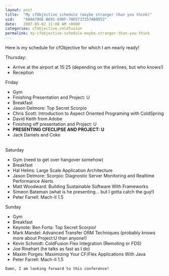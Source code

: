 ```yaml
---
layout: post
title:  "My cfObjective schedule (maybe stranger than you think)"
uid:	"8A9A786E-B691-690F-70D5737357AB0D52"
date:   2007-05-02 11:08 AM +0000
categories: cfobjective,coldfusion
permalink: my-cfobjective-schedule-maybe-stranger-than-you-think
---
```

Here is my schedule for cfObjective for which I am nearly ready!

Thursday:
	<ul>
		<li>Arrive at the airport at 15:25 (depending on the airlines, but who knows!)</li>
		<li>Reception</li>
	</ul>
	
Friday
	<ul>
		<li>Gym</li>
		<li>Finishing Presentation and Project: U</li>
		<li>Breakfast</li>
		<li>Jason Delmore: Top Secret Scorpio</li>
		<li>Chris Scott: Introduction to Aspect Oriented Programing with ColdSpring</li>
		<li>David Keith from Adobe</li>
		<li>Finishing off presentation and Project: U</li>
		<li><strong>PRESENTING CFECLIPSE AND PROJECT: U</strong></li>
		<li>Jack Daniels and Coke</li>		
	</ul>
	
Saturday
	<ul>
		<li>Gym (need to get over hangover somehow)</li>
		<li>Breakfast</li>
		<li>Hal Helms: Large Scale Application Architecture</li>
		<li>Jason Delmore: Scorpio: Diagnostic Server Monitoring and Realtime Performance Alerts</li>
		<li>Matt Woodward: Building Sustainable Software With Frameworks</li>
		<li>Simeon Bateman (what is he presenting... but I gotta catch the guy!)</li>
		<li>Peter Farrell: Mach-II 1.5</li>
	</ul>
	
Sunday
	<ul>
		<li>Gym</li>
		<li>Breakfast</li>
		<li>Keynote: Ben Forta: Top Secret Scorpio!</li>
		<li>Mark Mandel: Advanced Transfer ORM Techniques (probably knows more about Project:U than anyone!)</li>
		<li> Kevin Schmidt: ColdFusion Flex Integration (Remoting or FDS)</li>
		<li>Joe Rinehart (he talks as fast as I do)</li>
		<li> Maxim Porges: Maximizing Your CF/Flex Applications With Java</li>
		<li>Peter Farrell: Mach-II 1.5</li>
	</ul>
	
	
	Damn, I am looking forward to this conference!